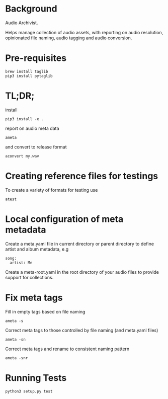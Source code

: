 # Background

Audio Archivist.

Helps manage collection of audio assets, with reporting on audio resolution,
opinionated file naming, audio tagging and audio conversion.

# Pre-requisites

    brew install taglib
    pip3 install pytaglib

# TL;DR;

install

    pip3 install -e .

report on audio meta data

    ameta

and convert to release format

    aconvert my.wav

# Creating reference files for testings

To create a variety of formats for testing use

    atest

# Local configuration of meta metadata

Create a meta.yaml file in current directory or parent directory to define
artist and album metadata, e.g

    song:
      artist: Me

Create a meta-root.yaml in the root directory of your audio files to provide
support for collections.      

# Fix meta tags

Fill in empty tags based on file naming

    ameta -s

Correct meta tags to those controlled by file naming (and meta.yaml files)

    ameta -sn

Correct meta tags and rename to consistent naming pattern

    ameta -snr

# Running Tests

    python3 setup.py test
